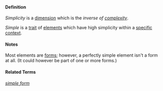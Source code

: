 #### Definition

*Simplicity* is a [dimension](https://github.com/gcassel/Modular-Organizing-Terminology/blob/master/terms/dimension.md) which is the *inverse of [complexity](https://github.com/gcassel/Modular-Organization-Terminology/blob/master/terms/complexity.md)*.   

*Simple* is a [trait](https://github.com/gcassel/Modular-Organizing-Terminology/blob/master/terms/trait.md) of [elements](https://github.com/gcassel/Modular-Organization-Terminology/blob/master/terms/element.md) which have high simplicity within a [specific](https://github.com/gcassel/Modular-Organizing-Terminology/blob/master/terms/specific.md) [context](https://github.com/gcassel/Modular-Organizing-Terminology/blob/master/terms/context.md).

#### Notes

Most elements are [forms](https://github.com/gcassel/Modular-Organization-Terminology/blob/master/terms/form.md); however, a perfectly simple element isn't a form at all.  (It could however be part of one or more forms.)

#### Related Terms

*[simple form](https://github.com/gcassel/Modular-Organization-Terminology/blob/master/terms/simple-form.md)*
